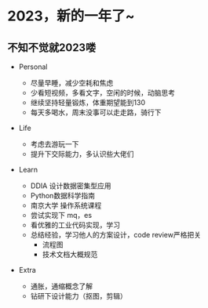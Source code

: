 # 2023，新的一年了~

## 不知不觉就2023喽

- Personal
    * 尽量早睡，减少空耗和焦虑
    * 少看短视频，多看文字，空闲的时候，动脑思考
    * 继续坚持轻量锻炼，体重期望能到130
    * 每天多喝水，周末没事可以走走路，骑行下

- Life
    * 考虑去游玩一下
    * 提升下交际能力，多认识些大佬们

- Learn
    * DDIA 设计数据密集型应用
    * Python数据科学指南
    * 南京大学 操作系统课程
    * 尝试实现下 mq，es 
    * 看优雅的工业代码实现，学习
    * 总结经验，学习他人的方案设计，code review严格把关
        * 流程图
        * 技术文档大概规范

- Extra
    * 通胀，通缩概念了解
    * 钻研下设计能力（抠图，剪辑）


